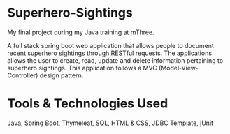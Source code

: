 # Superhero-Sightings
My final project during my Java training at mThree.

A full stack spring boot web application that allows people to document recent superhero sightings through RESTful requests. The applications allows the user to create, read, update and delete information pertaining to superhero sightings. This application follows a MVC (Model-View-Controller) design pattern. 

# Tools & Technologies Used
Java, Spring Boot, Thymeleaf, SQL, HTML & CSS, JDBC Template, jUnit
